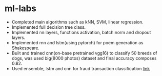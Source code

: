 # ml-labs

- Completed main algorithms such as kNN, SVM, linear regression. 
- Implemented full decision tree class. 
- Implemented nn layers, functions activation, batch norm and dropout layers. 
- Implemented rnn and lstm(using pytorch) for poem generation as Shakespeare.
- Built and trained cnn(on-base pretrained vgg16) to classify 50 breeds of dogs, was used big(8000 photos) dataset and final accuracy composes 0.82.
- Used ensemble, lstm and cnn for fraud transaction classification [link](https://www.kaggle.com/eaevdokimov/interpret-models)
